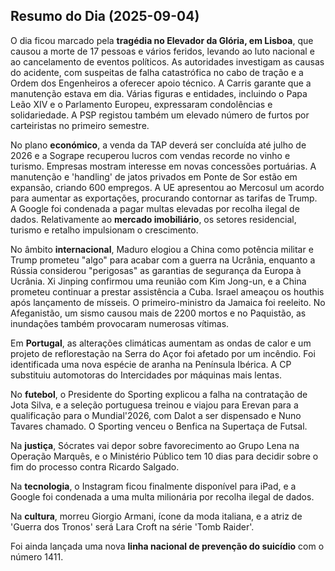 ## Resumo do Dia (2025-09-04)

O dia ficou marcado pela **tragédia no Elevador da Glória, em Lisboa**, que causou a morte de 17 pessoas e vários feridos, levando ao luto nacional e ao cancelamento de eventos políticos. As autoridades investigam as causas do acidente, com suspeitas de falha catastrófica no cabo de tração e a Ordem dos Engenheiros a oferecer apoio técnico. A Carris garante que a manutenção estava em dia. Várias figuras e entidades, incluindo o Papa Leão XIV e o Parlamento Europeu, expressaram condolências e solidariedade. A PSP registou também um elevado número de furtos por carteiristas no primeiro semestre.

No plano **económico**, a venda da TAP deverá ser concluída até julho de 2026 e a Sogrape recuperou lucros com vendas recorde no vinho e turismo. Empresas mostram interesse em novas concessões portuárias. A manutenção e 'handling' de jatos privados em Ponte de Sor estão em expansão, criando 600 empregos. A UE apresentou ao Mercosul um acordo para aumentar as exportações, procurando contornar as tarifas de Trump. A Google foi condenada a pagar multas elevadas por recolha ilegal de dados. Relativamente ao **mercado imobiliário**, os setores residencial, turismo e retalho impulsionam o crescimento.

No âmbito **internacional**, Maduro elogiou a China como potência militar e Trump prometeu "algo" para acabar com a guerra na Ucrânia, enquanto a Rússia considerou "perigosas" as garantias de segurança da Europa à Ucrânia. Xi Jinping confirmou uma reunião com Kim Jong-un, e a China prometeu continuar a prestar assistência a Cuba. Israel ameaçou os houthis após lançamento de mísseis. O primeiro-ministro da Jamaica foi reeleito. No Afeganistão, um sismo causou mais de 2200 mortos e no Paquistão, as inundações também provocaram numerosas vítimas.

Em **Portugal**, as alterações climáticas aumentam as ondas de calor e um projeto de reflorestação na Serra do Açor foi afetado por um incêndio. Foi identificada uma nova espécie de aranha na Península Ibérica. A CP substituiu automotoras do Intercidades por máquinas mais lentas.

No **futebol**, o Presidente do Sporting explicou a falha na contratação de Jota Silva, e a seleção portuguesa treinou e viajou para Erevan para a qualificação para o Mundial'2026, com Dalot a ser dispensado e Nuno Tavares chamado. O Sporting venceu o Benfica na Supertaça de Futsal.

Na **justiça**, Sócrates vai depor sobre favorecimento ao Grupo Lena na Operação Marquês, e o Ministério Público tem 10 dias para decidir sobre o fim do processo contra Ricardo Salgado.

Na **tecnologia**, o Instagram ficou finalmente disponível para iPad, e a Google foi condenada a uma multa milionária por recolha ilegal de dados.

Na **cultura**, morreu Giorgio Armani, ícone da moda italiana, e a atriz de 'Guerra dos Tronos' será Lara Croft na série 'Tomb Raider'.

Foi ainda lançada uma nova **linha nacional de prevenção do suicídio** com o número 1411.